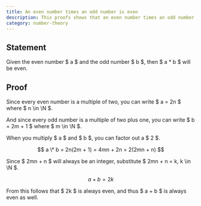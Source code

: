 ```yaml
---
title: An even number times an odd number is even
description: This proofs shows that an even number times an odd number will always be even.
category: number-theory
---
```


## Statement

Given the even number $ a $ and the odd number $ b $, then $ a \* b $ will be even.

## Proof

Since every even number is a multiple of two, you can write $ a = 2n $ where $ n \in \N $.

And since every odd number is a multiple of two plus one, you can write $ b = 2m + 1 $ where $ m \in \N $.

When you multiply $ a $ and $ b $, you can factor out a $ 2 $.

$$ a \* b = 2n(2m + 1) = 4mn + 2n = 2(2mn + n) $$

Since $ 2mn + n $ will always be an integer, substitute $ 2mn + n = k, k \in \N $.

$$ a + b = 2k $$

From this follows that $ 2k $ is always even, and thus $ a + b $ is always even as well.
